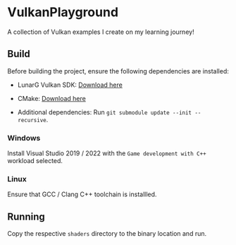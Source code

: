 # VulkanPlayground

A collection of Vulkan examples I create on my learning journey!

## Build

Before building the project, ensure the following dependencies are installed:

- LunarG Vulkan SDK: [Download here](https://vulkan.lunarg.com/sdk/home)

- CMake: [Download here](https://cmake.org/download/)

- Additional dependencies: Run `git submodule update --init --recursive`.

### Windows

Install Visual Studio 2019 / 2022 with the `Game development with C++` workload selected.

### Linux

Ensure that GCC / Clang C++ toolchain is installled.

## Running

Copy the respective `shaders` directory to the binary location and run.
